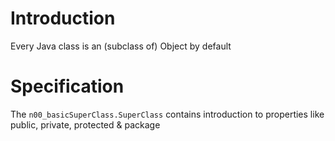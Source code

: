 # Introduction
Every Java class is an (subclass of) Object by default

# Specification
The `n00_basicSuperClass.SuperClass` contains introduction to properties like public, private, protected & package